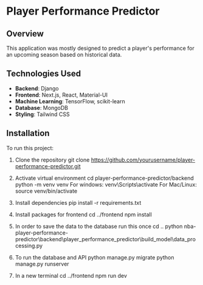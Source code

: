 # Player Performance Predictor

## Overview
This application was mostly designed to predict a player's performance for an upcoming season based on historical data.

## Technologies Used
- **Backend**: Django
- **Frontend**: Next.js, React, Material-UI
- **Machine Learning**: TensorFlow, scikit-learn
- **Database**: MongoDB
- **Styling**: Tailwind CSS

## Installation
To run this project:

1. Clone the repository
    git clone https://github.com/yourusername/player-performance-predictor.git

2. Activate virtual environment
    cd player-performance-predictor/backend
    python -m venv venv
For windows:
    venv\Scripts\activate
For Mac/Linux:
    source venv/bin/activate

3. Install dependencies
    pip install -r requirements.txt

4. Install packages for frontend
    cd ../frontend
    npm install

5. In order to save the data to the database run this once
    cd ..
    python nba-player-performance-predictor\backend\player_performance_predictor\build_model\data_processing.py

6. To run the database and API
    python manage.py migrate
    python manage.py runserver

7. In a new terminal
    cd ../frontend
    npm run dev